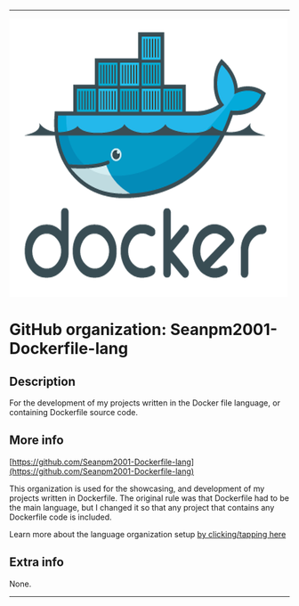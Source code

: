 
***

![DockerLogo500x500.png failed to load. The file may be missing or corrupt. Check the file path for errors first.](/AdditionalInfo/2/Seanpm2001-Dockerfile-lang/DockerLogo500x500.png)

# GitHub organization: Seanpm2001-Dockerfile-lang

## Description

For the development of my projects written in the Docker file language, or containing Dockerfile source code.

## More info

[https://github.com/Seanpm2001-Dockerfile-lang](https://github.com/Seanpm2001-Dockerfile-lang)

This organization is used for the showcasing, and development of my projects written in Dockerfile. The original rule was that Dockerfile had to be the main language, but I changed it so that any project that contains any Dockerfile code is included.

Learn more about the language organization setup [by clicking/tapping here](/AdditionalInfo/LanguageOrgs/README.md)

## Extra info

None.

***
